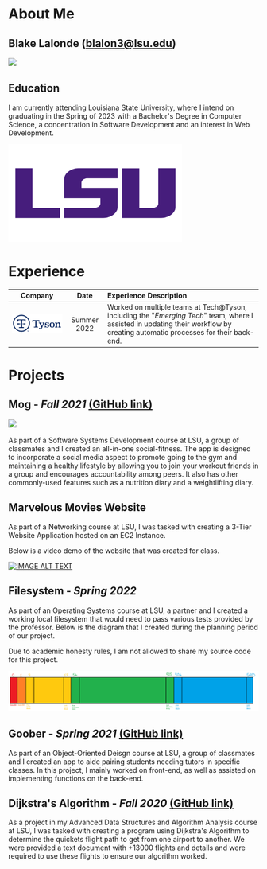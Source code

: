 # About Me

## Blake Lalonde (blalon3@lsu.edu)

[<img src="https://github.com/theblakelalonde/theblakelalonde/blob/main/Assets/Blake_Lalonde_headshot_image.png" width=350>](https://github.com/theblakelalonde/theblakelalonde)

## Education
I am currently attending Louisiana State University, where I intend on graduating in the Spring of 2023 with a Bachelor's Degree in Computer Science, a concentration in Software Development and an interest in Web Development.

[<img src="https://github.com/theblakelalonde/theblakelalonde/blob/main/Assets/LSU_logo.png" width=350>](https://www.lsu.edu/eng/)


# Experience


|                                                                 Company                                                                 |    Date     | Experience Description                                                                                                                                     |
| :-------------------------------------------------------------------------------------------------------------------------------------: | :---------: | :--------------------------------------------------------------------------------------------------------------------------------------------------------- |
| [<img src="https://github.com/theblakelalonde/theblakelalonde/blob/main/Assets/Tyson_logo.png" width=250>](https://www.tysonfoods.com/) | Summer 2022 | Worked on multiple teams at Tech@Tyson, including the "*Emerging Tech*" team, where I assisted in updating their workflow by creating automatic processes for their back-end. |

# Projects

## Mog - *Fall 2021* [(GitHub link)](https://github.com/bryantran21/Mog)

<img src="https://github.com/bryantran21/Mog/blob/main/assets/images/mogIconRed.png" width=150>

As part of a Software Systems Development course at LSU, a group of classmates and I created an all-in-one social-fitness.  The app is designed to incorporate a social media aspect to promote going to the gym and maintaining a healthy lifestyle by allowing you to join your workout friends in a group and encourages accountability among peers.  It also has other commonly-used features such as a nutrition diary and a weightlifting diary.

## Marvelous Movies Website
As part of a Networking course at LSU, I was tasked with creating a 3-Tier Website Application hosted on an EC2 Instance. 

Below is a video demo of the website that was created for class.

[![IMAGE ALT TEXT](http://img.youtube.com/vi/s-gtK80vdXE/0.jpg)](http://www.youtube.com/watch?v=s-gtK80vdXE "Marvelous Movies")

## Filesystem - *Spring 2022*
As part of an Operating Systems course at LSU, a partner and I created a working local filesystem that would need to pass various tests provided by the professor.  Below is the diagram that I created during the planning period of our project.

Due to academic honesty rules, I am not allowed to share my source code for this project.

<img src="https://github.com/theblakelalonde/theblakelalonde/blob/main/Assets/filesystem_diagram.png">

## Goober - *Spring 2021* [(GitHub link)](https://github.com/theblakelalonde/csc_3380)
As part of an Object-Oriented Deisgn course at LSU, a group of classmates and I created an app to aide pairing students needing tutors in specific classes.  In this project, I mainly worked on front-end, as well as assisted on implementing functions on the back-end.

## Dijkstra's Algorithm - *Fall 2020* [(GitHub link)](https://github.com/theblakelalonde/theblakelalonde/tree/Dijkstra-Algorithm)
As a project in my Advanced Data Structures and Algorithm Analysis course at LSU, I was tasked with creating a program using Dijkstra's Algorithm to determine the quickets flight path to get from one airport to another.  We were provided a text document with +13000 flights and details and were required to use these flights to ensure our algorithm worked.





